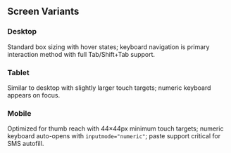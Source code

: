 ## Screen Variants

### Desktop  
Standard box sizing with hover states; keyboard navigation is primary interaction method with full Tab/Shift+Tab support.

### Tablet  
Similar to desktop with slightly larger touch targets; numeric keyboard appears on focus.

### Mobile  
Optimized for thumb reach with 44×44px minimum touch targets; numeric keyboard auto-opens with `inputmode="numeric"`; paste support critical for SMS autofill.